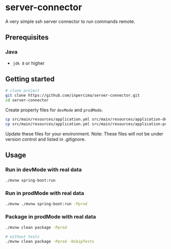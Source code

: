 # server-connector

A very simple ssh server connector to run commands remote.

## Prerequisites

### Java

* `jdk 8` or higher

## Getting started

```bash
# clone project
git clone https://github.com/inpercima/server-connector.git
cd server-connector
```

Create property files for `devMode` and `prodMode`.

```bash
cp src/main/resources/application.yml src/main/resources/application-dev.yml
cp src/main/resources/application.yml src/main/resources/application-prod.yml
```

Update these files for your environment.
Note: These files will not be under version control and listed in .gitignore.

## Usage

### Run in devMode with real data

```bash
./mvnw spring-boot:run
```

### Run in prodMode with real data

```bash
./mvnw ./mvnw spring-boot:run -Pprod
```

### Package in prodMode with real data

```bash
./mvnw clean package -Pprod

# without tests
./mvnw clean package -Pprod -DskipTests
```
